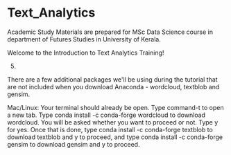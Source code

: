# Text_Analytics

Academic Study Materials are prepared for MSc Data Science course in department of Futures Studies in University of Kerala.

Welcome to the Introduction to Text Analytics Training!

5. 
There are a few additional packages we'll be using during the tutorial that are not included when you download Anaconda - wordcloud, textblob and gensim.

Mac/Linux: Your terminal should already be open. Type command-t to open a new tab. Type conda install -c conda-forge wordcloud to download wordcloud. You will be asked whether you want to proceed or not. Type y for yes. Once that is done, type conda install -c conda-forge textblob to download textblob and y to proceed, and type conda install -c conda-forge gensim to download gensim and y to proceed.
